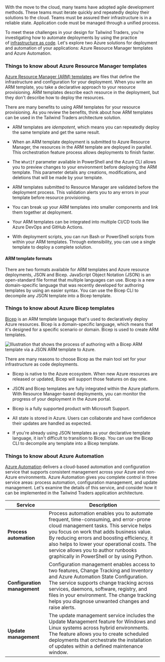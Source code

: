 
With the move to the cloud, many teams have adopted agile development methods. These teams must iterate quickly and repeatedly deploy their solutions to the cloud. Teams must be assured their infrastructure is in a reliable state. Application code must be managed through a unified process.

To meet these challenges in your design for Tailwind Traders, you're investigating how to automate deployments by using the practice of [infrastructure as code](https://learn.microsoft.com/en-us/devops/deliver/what-is-infrastructure-as-code). Let's explore two Azure solutions for deployment and automation of your applications: Azure Resource Manager templates and Azure Automation.

### Things to know about Azure Resource Manager templates

[Azure Resource Manager (ARM) templates](https://learn.microsoft.com/en-us/azure/azure-resource-manager/templates/overview) are files that define the infrastructure and configuration for your deployment. When you write an ARM template, you take a declarative approach to your resource provisioning. ARM templates describe each resource in the deployment, but they don't describe how to deploy the resources.

There are many benefits to using ARM templates for your resource provisioning. As you review the benefits, think about how ARM templates can be used in the Tailwind Traders architecture solution.

- ARM templates are _idempotent_, which means you can repeatedly deploy the same template and get the same result.
    
- When an ARM template deployment is submitted to Azure Resource Manager, the resources in the ARM template are deployed in parallel. This orchestration feature process allows deployments to finish faster.
    
- The `WhatIf` parameter available in PowerShell and the Azure CLI allows you to preview changes to your environment before deploying the ARM template. This parameter details any creations, modifications, and deletions that will be made by your template.
    
- ARM templates submitted to Resource Manager are validated before the deployment process. This validation alerts you to any errors in your template before resource provisioning.
    
- You can break up your ARM templates into smaller components and link them together at deployment.
    
- Your ARM templates can be integrated into multiple CI/CD tools like Azure DevOps and GitHub Actions.
    
- With deployment scripts, you can run Bash or PowerShell scripts from within your ARM templates. Through extensibility, you can use a single template to deploy a complete solution.
    

#### ARM template formats

There are two formats available for ARM templates and Azure resource deployments, JSON and Bicep. JavaScript Object Notation (JSON) is an open-standard file format that multiple languages can use. Bicep is a new domain-specific language that was recently developed for authoring templates by using an easier syntax. You can use the Bicep CLI to decompile any JSON template into a Bicep template.

### Things to know about Azure Bicep templates

[Bicep](https://learn.microsoft.com/en-us/azure/azure-resource-manager/bicep/overview) is an ARM template language that's used to declaratively deploy Azure resources. Bicep is a domain-specific language, which means that it's designed for a specific scenario or domain. Bicep is used to create ARM templates.

![Illustration that shows the process of authoring with a Bicep ARM template via a JSON ARM template to Azure.](https://learn.microsoft.com/en-us/training/wwl-azure/design-application-architecture/media/bicep-to-json.png)

There are many reasons to choose Bicep as the main tool set for your infrastructure as code deployments.

- Bicep is native to the Azure ecosystem. When new Azure resources are released or updated, Bicep will support those features on day one.
    
- JSON and Bicep templates are fully integrated within the Azure platform. With Resource Manager-based deployments, you can monitor the progress of your deployment in the Azure portal.
    
- Bicep is a fully supported product with Microsoft Support.
    
- All state is stored in Azure. Users can collaborate and have confidence their updates are handled as expected.
    
- If you're already using JSON templates as your declarative template language, it isn't difficult to transition to Bicep. You can use the Bicep CLI to decompile any template into a Bicep template.
    

### Things to know about Azure Automation

[Azure Automation](https://learn.microsoft.com/en-us/azure/automation/automation-intro) delivers a cloud-based automation and configuration service that supports consistent management across your Azure and non-Azure environments. Azure Automation gives you complete control in three service areas: process automation, configuration management, and update management. Let's examine the details of this service, and consider how it can be implemented in the Tailwind Traders application architecture.

|Service|Description|
|---|---|
|**Process automation**|Process automation enables you to automate frequent, time-consuming, and error-prone cloud management tasks. This service helps you focus on work that adds business value. By reducing errors and boosting efficiency, it also helps to lower your operational costs. The service allows you to author runbooks graphically in PowerShell or by using Python.|
|**Configuration management**|Configuration management enables access to two features, Change Tracking and Inventory and Azure Automation State Configuration. The service supports change tracking across services, daemons, software, registry, and files in your environment. The change tracking helps you diagnose unwanted changes and raise alerts.|
|**Update management**|The update management service includes the Update Management feature for Windows and Linux systems across hybrid environments. The feature allows you to create scheduled deployments that orchestrate the installation of updates within a defined maintenance window.|